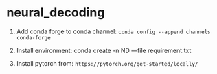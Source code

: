 # neural_decoding

1. Add conda forge to conda channel: `conda config --append channels conda-forge
`
2. Install environment: conda create -n ND —file requirement.txt

3. Install pytorch from: `https://pytorch.org/get-started/locally/`


